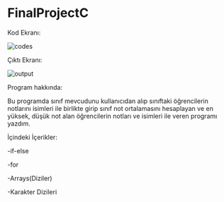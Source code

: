 # FinalProjectC

Kod Ekranı:

![codes](https://github.com/user-attachments/assets/0d7fb6a8-13af-4c83-a571-e559731215c2)

Çıktı Ekranı:

![output](https://github.com/user-attachments/assets/17587f9d-898b-44ea-aa78-e7ba5873d9f8)

Program hakkında:

Bu programda sınıf mevcudunu kullanıcıdan alıp sınıftaki öğrencilerin notlarını isimleri ile birlikte girip sınıf not ortalamasını hesaplayan ve en yüksek, düşük not alan öğrencilerin notları ve isimleri ile veren programı yazdım.

İçindeki İçerikler:

-if-else

-for

-Arrays(Diziler)

-Karakter Dizileri



